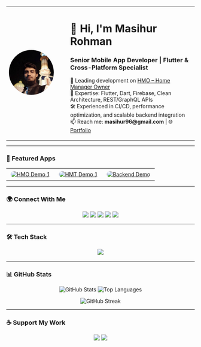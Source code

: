 <table>
<tr>
<td width="150">
<img src="assets/aman.jpg" width="120" height="120" style="border-radius:50%; object-fit:cover;" alt="Masihur Rohman"/>
</td>
<td>
  <h1>👋 Hi, I'm Masihur Rohman</h1>
  <h3>Senior Mobile App Developer | Flutter & Cross-Platform Specialist</h3>
  <p>
    🔭 Leading development on <a href="https://github.com/masihur96/Home-Manager-Owner">HMO – Home Manager Owner</a><br>
    🌱 Expertise: Flutter, Dart, Firebase, Clean Architecture, REST/GraphQL APIs<br>
    🛠️ Experienced in CI/CD, performance optimization, and scalable backend integration<br>
    📫 Reach me: <strong>masihur96@gmail.com</strong> | 🌐 <a href="https://masihurrohman.com">Portfolio</a>
  </p>
</td>
</tr>
</table>

---

### 📱 Featured Apps
<table align="center">
<tr>
  <td align="center">
    <a href="https://github.com/masihur96/Home-Manager-Owner">
      <img src="https://i.ibb.co/2kxqfQx/hmo-demo1.png" width="220" height="450" style="border-radius:15px; margin:5px;" alt="HMO Demo 1"/>
    </a>
  </td>
  <td align="center">
    <a href="https://github.com/masihur96/Home-Manager-Tenant">
      <img src="https://i.ibb.co/6J1v0cN/hmt-demo1.png" width="220" height="450" style="border-radius:15px; margin:5px;" alt="HMT Demo 1"/>
    </a>
  </td>
  <td align="center">
    <a href="https://github.com/masihur96/home_manager_backend">
      <img src="https://i.ibb.co/Khk0qvV/backend-demo.png" width="220" height="450" style="border-radius:15px; margin:5px;" alt="Backend Demo"/>
    </a>
  </td>
</tr>
</table>


---

### 🌍 Connect With Me
<p align="center">
  <a href="https://linkedin.com/in/masihur-rohman-279b201b6" target="blank"><img src="https://skillicons.dev/icons?i=linkedin" height="40"/></a>
  <a href="https://facebook.com/masihur96" target="blank"><img src="https://skillicons.dev/icons?i=facebook" height="40"/></a>
  <a href="https://dribbble.com/masihur96" target="blank"><img src="https://skillicons.dev/icons?i=dribbble" height="40"/></a>
  <a href="https://www.youtube.com/channel/UCywK1Iom-T-sdg2ik--9O9Q" target="blank"><img src="https://skillicons.dev/icons?i=youtube" height="40"/></a>
  <a href="https://leetcode.com/masihur_96" target="blank"><img src="https://skillicons.dev/icons?i=leetcode" height="40"/></a>
</p>

---

### 🛠️ Tech Stack
<p align="center">
  <img src="https://skillicons.dev/icons?i=flutter,dart,firebase,androidstudio,kotlin,java,swift,python,fastapi,react,reactnative,docker,postgresql,mysql,figma,postman,tensorflow,git" />
</p>

---

### 📊 GitHub Stats
<p align="center">
  <img src="https://github-readme-stats.vercel.app/api?username=masihur96&show_icons=true&theme=tokyonight&hide_title=true" alt="GitHub Stats" height="160"/>
  <img src="https://github-readme-stats.vercel.app/api/top-langs/?username=masihur96&layout=compact&theme=tokyonight" alt="Top Languages" height="160"/>
</p>

<p align="center">
  <img src="https://github-readme-streak-stats.herokuapp.com/?user=masihur96&theme=tokyonight" alt="GitHub Streak" />
</p>

---

### ☕ Support My Work
<p align="center">
  <a href="https://www.buymeacoffee.com/masihur"><img src="https://cdn.buymeacoffee.com/buttons/v2/default-yellow.png" height="50" /></a>
  <a href="https://ko-fi.com/masihurrohman"><img src="https://cdn.ko-fi.com/cdn/kofi3.png?v=3" height="50" /></a>
</p>
